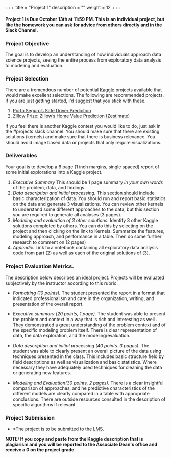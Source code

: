 +++
title = "Project 1"
description = ""
weight = 12
+++

#### Project 1 is Due October 13th at 11:59 PM. This is an individual project, but like the homework you can ask for advice from others directly and in the Slack Channel.

###  Project Objective
The goal is to develop an understanding of how individuals approach data science projects, seeing the entire process from exploratory data analysis to modeling and  evaluation.

### Project Selection
There are a tremendous number of potential [Kaggle](https://www.kaggle.com) projects available that would make excellent selections. The following are recommended projects.  If you are just getting started, I'd suggest that you stick with these.

1. [Porto Seguro’s Safe Driver Prediction](https://www.kaggle.com/c/porto-seguro-safe-driver-prediction)
2. [Zillow Prize: Zillow’s Home Value Prediction (Zestimate)](https://www.kaggle.com/c/zillow-prize-1)

If you feel there is another Kaggle contest you would like to do, just ask in the #projects slack channel. You should make sure that there are existing solutions (kernels) and make sure that there is business relevance. You should avoid image based data or projects that only require visualizations.

### Deliverables
Your goal is to develop a 6 page (1 inch margins, single spaced) report of some initial explorations into a Kaggle project.


1. *Executive Summary* This should be 1 page summary *in your own words* of the problem, data, and findings.
2. *Data description and initial processing.* This section should include basic characterization of data.  You should run and report basic statistics on the data and generate 3 visualizations. You can review other kernels to understand some different approaches to the data, but this section you are required to generate all analyses (3 pages).
3. *Modeling and evaluation of 3 other solutions.* Identify 3 other Kaggle solutions completed by others. You can do this by selecting on the project and then clicking on the link to Kernels. Summarize the features, modeling approach, and performance in a table. Then do some further research to comment on (2 pages)
4. *Appendix.* Link to a notebook containing all exploratory data analysis code from part (2) as well as  each of the original solutions of (3).

### Project Evaluation Metrics.
The description below describes an ideal project.  Projects will be evaluated subjectively by the instructor according to this rubric.

- *Formatting (10 points).* The student presented the report in a format that indicated professionalism and care in the organization, writing, and presentation of the overall report.

- *Executive summary (20 points, 1 page).* The student was able to present the problem and context in a way that is rich and interesting as well . They demonstrated a great understanding of the problem context and of the specific modeling problem itself. There is clear representation of data, the data exploration, and the modeling/evaluation.

- *Data description and initial processing (40 points. 3 pages).* The student was able to clearly present an overall picture of the data using techniques presented in the class.  This includes basic structure field by field descriptions as well as visualization and basic statistics. Where necessary they have adequately used techniques for cleaning the data or generating new features.

- *Modeling and Evaluation(30 points, 2 pages).* There is a clear insightful comparison of approaches, and he predictive characteristics of the different models are clearly compared in a table with appropriate conclusions. There are outside resources consulted in the description of specific algorithms if relevant.

### Project Submission

- *The project is to be submitted to the [LMS](https://lms.rpi.edu).

**NOTE: If you copy and paste from the Kaggle description that is plagiarism and you will be reported to the Associate Dean's office and receive a 0 on the project grade.**
